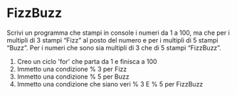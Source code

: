 FizzBuzz
===
Scrivi un programma che stampi in console i numeri da 1 a 100,
ma che per i multipli di 3 stampi “Fizz” al posto del numero e per i multipli di 5 stampi “Buzz”.
Per i numeri che sono sia multipli di 3 che di 5 stampi “FizzBuzz”.


1. Creo un ciclo 'for' che parta da 1 e finisca a 100
1. Immetto una condizione % 3 per Fizz
1. Immetto una condizione % 5 per Buzz
1. Immetto una condizione che siano veri % 3 E % 5 per FizzBuzz